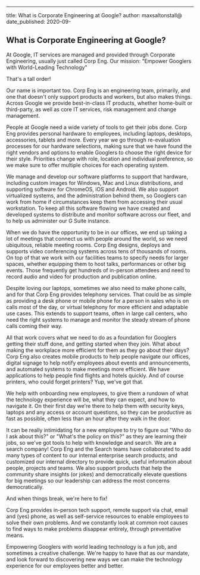 ---
title: What is Corporate Engineering at Google?
author: maxsaltonstall@
date_published: 2020-09-

## What is Corporate Engineering at Google?


At Google, IT services are managed and provided through Corporate Engineering, usually just called Corp Eng. Our mission: "Empower Googlers with World-Leading Technology"

That's a tall order!

Our name is important too. Corp Eng is an engineering team, primarily, and one that doesn't only support products and workers, but also makes things. Across Google we provide best-in-class IT products, whether home-built or third-party, as well as core IT services, risk management and change management.

People at Google need a wide variety of tools to get their jobs done. Corp Eng provides personal hardware to employees, including laptops, desktops, accessories, tablets and more. Every year we go through re-evaluation processes for our hardware selections, making sure that we have found the right vendors and options to enable Googlers to choose the right device for their style. Priorities change with role, location and individual preference, so we make sure to offer multiple choices for each operating system.

We manage and develop our software platforms to support that hardware, including custom images for Windows, Mac and Linux distributions, and supporting software for ChromeOS, iOS and Android. We also support virtualized systems, and the administration behind them, so Googlers can work from home if circumstances keep them from accessing their usual workstation. To keep all this software flowing we have created and developed systems to distribute and monitor software across our fleet, and to help us administer our G Suite instance.

When we do have the opportunity to be in our offices, we end up taking a lot of meetings that connect us with people around the world, so we need ubiquitous, reliable meeting rooms. Corp Eng designs, deploys and supports video conferencing systems across tens of thousands of rooms. On top of that we work with our facilities teams to specify needs for larger spaces, whether equipping them to host talks, performances or other big events. Those frequently get hundreds of in-person attendees and need to record audio and video for production and publication online.

Despite loving our laptops, sometimes we also need to make phone calls, and for that Corp Eng provides telephony services. That could be as simple as providing a desk phone or mobile phone for a person in sales who is on calls most of the day, or virtual telephony for more efficient and adaptable use cases. This extends to support teams, often in large call centers, who need the right systems to manage and monitor the steady stream of phone calls coming their way.

All that work covers what we need to do as a foundation for Googlers getting their stuff done, and getting started when they join. What about making the workplace more efficient for them as they go about their days? Corp Eng also creates mobile products to help people navigate our offices, digital signage to help notify employees about events and announcements, and automated systems to make meetings more efficient. We have applications to help people find flights and hotels quickly. And of course printers, who could forget printers? Yup, we've got that.

We help with onboarding new employees, to give them a rundown of what the technology experience will be, what they can expect, and how to navigate it. On their first day we're there to help them with security keys, laptops and any access or account questions, so they can be productive as fast as possible, often less than an hour after they walk in the door.

It can be really intimidating for a new employee to try to figure out "Who do I ask about this?" or "What's the policy on this?" as they are learning their jobs, so we've got tools to help with knowledge and search. We are a search company! Corp Eng and the Search teams have collaborated to add many types of content to our internal enterprise search products, and customized our internal directory to provide quick, useful information about people, projects and teams. We also support products that help the community share insights (or jokes) and democratically elevate questions for big meetings so our leadership can address the most concerns democratically.

And when things break, we're here to fix!

Corp Eng provides in-person tech support, remote support via chat, email and (yes) phone, as well as self-service resources to enable employees to solve their own problems. And we constantly look at common root causes to find ways to make problems disappear entirely, through preventative means.

Empowering Googlers with world leading technology is a fun job, and sometimes a creative challenge. We're happy to have that as our mandate, and look forward to discovering new ways we can make the technology experience for our employees better and better.
